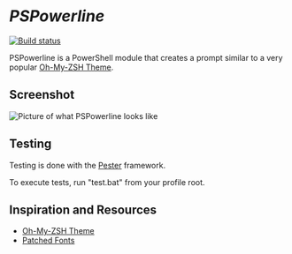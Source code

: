 # *PSPowerline* #
[![Build status](https://ci.appveyor.com/api/projects/status/hqfasiaifq2kl0r4)](https://ci.appveyor.com/project/chrisbenti/pspowerline)

PSPowerline is a PowerShell module that creates a prompt similar to a very popular [Oh-My-ZSH Theme](https://gist.github.com/agnoster/3712874).


## Screenshot ##
![Picture of what PSPowerline looks like](http://i.imgur.com/YuyiD0M.png)

## Testing 
Testing is done with the [Pester](https://github.com/pester/Pester) framework.

To execute tests, run "test.bat" from your profile root.

## Inspiration and Resources ##
- [Oh-My-ZSH Theme](https://gist.github.com/agnoster/3712874)
- [Patched Fonts](https://gist.github.com/qrush/1595572)
